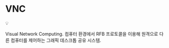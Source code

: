 # VNC

<aside>
💡

Visual Network Computing.
컴퓨터 환경에서 RFB 프로토콜을 이용해 원격으로 다른 컴퓨터를 제어하는 그래픽 데스크톱 공유 시스템.

</aside>